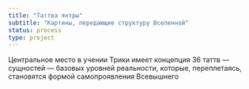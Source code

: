 ```yaml
---
title: "Таттва янтры"
subtitle: "Картины, передающие структуру Вселенной"
status: process
type: project
---
```


Центральное место в учении Трики имеет концепция 36 таттв — сущностей — базовых уровней реальности, которые, переплетаясь, становятся формой самопроявления Всевышнего
